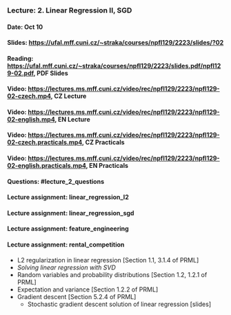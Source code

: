 ### Lecture: 2. Linear Regression II, SGD
#### Date: Oct 10
#### Slides: https://ufal.mff.cuni.cz/~straka/courses/npfl129/2223/slides/?02
#### Reading: https://ufal.mff.cuni.cz/~straka/courses/npfl129/2223/slides.pdf/npfl129-02.pdf, PDF Slides
#### Video: https://lectures.ms.mff.cuni.cz/video/rec/npfl129/2223/npfl129-02-czech.mp4, CZ Lecture
#### Video: https://lectures.ms.mff.cuni.cz/video/rec/npfl129/2223/npfl129-02-english.mp4, EN Lecture
#### Video: https://lectures.ms.mff.cuni.cz/video/rec/npfl129/2223/npfl129-02-czech.practicals.mp4, CZ Practicals
#### Video: https://lectures.ms.mff.cuni.cz/video/rec/npfl129/2223/npfl129-02-english.practicals.mp4, EN Practicals
#### Questions: #lecture_2_questions
#### Lecture assignment: linear_regression_l2
#### Lecture assignment: linear_regression_sgd
#### Lecture assignment: feature_engineering
#### Lecture assignment: rental_competition

- L2 regularization in linear regression [Section 1.1, 3.1.4 of PRML]
- _Solving linear regression with SVD_
- Random variables and probability distributions [Section 1.2, 1.2.1 of PRML]
- Expectation and variance [Section 1.2.2 of PRML]
- Gradient descent [Section 5.2.4 of PRML]
  - Stochastic gradient descent solution of linear regression [slides]
